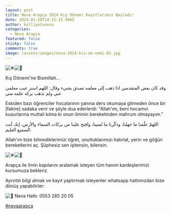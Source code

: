 ```yaml
---
layout: post
title: Neva Arapça 2024 Kış Dönemi Kayıtlarımız Başladı!
date: 2024-01-28T14:15:15.990Z
author: kulliyetuneva
categories:
  - Neva Arapça
featured: false
sticky: false
comments: true
image: /assets/images/neva-2024-kis-do-nemi-02.jpg
---
```

![❄](https://static.xx.fbcdn.net/images/emoji.php/v9/taf/2/16/2744.png)![🌺](https://static.xx.fbcdn.net/images/emoji.php/v9/t38/2/16/1f33a.png)

Kış Dönemi'ne Bismillah...

وقد كان بعض المتقدمين اذا ذهب إلى معلمه تصدق بشيء وقال: اللهم استر عيب معلمي عني ولم تذهب بركة علمه مني

Eskiden bazı öğrenciler hocalarının yanına ders okumaya gitmeden önce bir \[fakire] sadaka verir ve şöyle dua ederlerdi: "Allah'ım, beni hocamın kusurlarına muttali kılma ki onun ilminin bereketinden mahrum olmayayım."

اللهمّ علّمنا ما جهلنا، وذكّرنا ما نُسينا، وافتح علينا من بركات السماء والأرض، إنك أنت السميع العليم.

Allah'ım bize bilmediklerimizi öğret, unuttuklarımızı hatırlat, yerin ve göğün bereketlerini aç. Şüphesiz sen işitensin, bilensin.

![❄](https://static.xx.fbcdn.net/images/emoji.php/v9/taf/2/16/2744.png)![🌺](https://static.xx.fbcdn.net/images/emoji.php/v9/t38/2/16/1f33a.png)

Arapça ile ilmin kapılarını aralamak isteyen tüm hanım kardeşlerimizi kursumuza bekleriz.

Ayrıntılı bilgi almak ve kayıt yaptırmak isteyenler whatsapp hattımızdan bize dönüş yapabilirler:

![📌](https://static.xx.fbcdn.net/images/emoji.php/v9/t4b/2/16/1f4cc.png) Neva Hattı: 0553 285 20 05

[\#nevaarapca](https://www.facebook.com/hashtag/nevaarapca?__eep__=6&__cft__[0]=AZU8aH6d2DVCTi9D-9QUPY0wYjE0xZ05u-73CqT293CG8O-TKguNQo_s-0TSA2yILWVRjh46SYeLp0w6b5HL7BD9OcCzbECUKKK78apcXwcETsVbqBQ8KOcCygPC9btVDsI7cEC1bT0vUH3z5DIVRRVq6Cf8L9BP9LA9tAx9hrmfuw&__tn__=*NK-R)